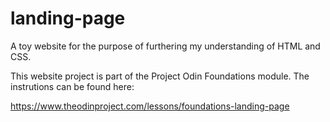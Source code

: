 # landing-page
A toy website for the purpose of furthering my understanding of HTML and CSS.

This website project is part of the Project Odin Foundations module. The instrutions can be found here:

https://www.theodinproject.com/lessons/foundations-landing-page
